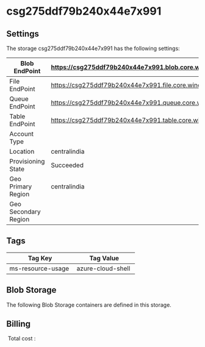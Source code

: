 # csg275ddf79b240x44e7x991 

## Settings
The storage csg275ddf79b240x44e7x991 has the following settings:

| Blob EndPoint | https://csg275ddf79b240x44e7x991.blob.core.windows.net/  |
| --- | --- |
| File EndPoint | https://csg275ddf79b240x44e7x991.file.core.windows.net/  |
| Queue EndPoint | https://csg275ddf79b240x44e7x991.queue.core.windows.net/  |
| Table EndPoint | https://csg275ddf79b240x44e7x991.table.core.windows.net/  |
| Account Type |   |
| Location | centralindia  |
| Provisioning State | Succeeded  |
| Geo Primary Region | centralindia  |
| Geo Secondary Region |   |

## Tags


| Tag Key | Tag Value |
| --- | --- |
| ms-resource-usage  | azure-cloud-shell  |
## Blob Storage
The following Blob Storage containers are defined in this storage. 

## Billing
 Total cost : 
